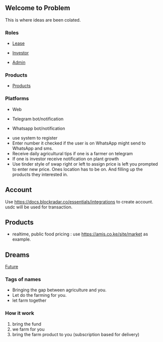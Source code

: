 ## Welcome to Problem 

This is where ideas are been colated.

### Roles

- [Lease](./Lease.md)

- [Investor](./Investor.md)

- [Admin](./Admin.md)


### Products

- [Products](./Products.md)

### Platforms 

- Web

- Telegram bot/notification

- Whatsapp bot/notification

* use system to register 
* Enter number it checked if the user is on WhatsApp might send to WhatsApp and sms.
* Receive daily agricultural tips if one is a farmer on telegram
* If one is investor receive notification on plant growth
* Use tinder style of swap right or left to assign price is left you prompted to enter new price. Ones location has to be on. And filling up the products they interested in.

## Account

Use https://docs.blockradar.co/essentials/integrations to create account. usdc will be used for transaction. 

## Products

- realtime, public food pricing : use https://amis.co.ke/site/market as example. 


## Dreams

[Future](./Future.md)


### Tags of names

- Bringing the gap between agriculture and you.
- Let do the farming for you.
- let farm together

### How it work
1. bring the fund 
2. we farm for you
3. bring the farm product to you (subscription based for delivery)